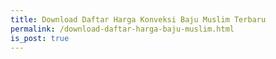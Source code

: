 ```yaml
---
title: Download Daftar Harga Konveksi Baju Muslim Terbaru
permalink: /download-daftar-harga-baju-muslim.html
is_post: true
---
```


<script type="text/javascript">
  var public_spreadsheet_url = 'https://docs.google.com/spreadsheets/d/1gEMw7FskyJBwgfx8TY1jL1MtGroE4REVd4jo2eSkS6U/edit?usp=sharing';
  $(document).ready( function() {
    Tabletop.init( {
      key: public_spreadsheet_url,
      callback: showInfo,
      wanted: [ "MuslimDewasa", "MuslimAnak" ],
      debug: true
      } )
    })

  function showInfo(data, tabletop) {
    $("#table_info").text("We found the tables " + tabletop.model_names.join(", "));
    /*$.each( tabletop.sheets(), function(i, sheet) {
      $("#table_info").append("<p>" + sheet.name + " has " + sheet.column_names.join(", ") + "</p>");
    });
    $.each( tabletop.sheets("Cats").all(), function(i, cat) {
      var cat_li = $('<li><h4>' + cat.Name + '</h4></li>')
      cat_li.append(cat.description);
      cat_li.appendTo("#cats");
    })*/
    $.each( tabletop.sheets("MuslimDewasa").all(), function(i, muslimdws) {
      var cat_li = $('<li><h4>' + muslimdws.Jenis + '</h4></li>')
      cat_li.append("<p>Cost: $" + muslimdws.Harga1 + "</p>");
      cat_li.appendTo("#HargaMuslimDewasa");
    })
  }
  //document.write("The published spreadsheet is located at <a target='_new' href='" + public_spreadsheet_url + "'>" + public_spreadsheet_url + "</a>");    
</script>
